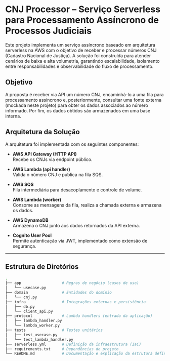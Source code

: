# CNJ Processor – Serviço Serverless para Processamento Assíncrono de Processos Judiciais

Este projeto implementa um serviço assíncrono baseado em arquitetura serverless na AWS com o objetivo de receber e processar números CNJ (Cadastro Nacional de Justiça). A solução foi construída para atender cenários de baixa e alta volumetria, garantindo escalabilidade, isolamento entre responsabilidades e observabilidade do fluxo de processamento.

## Objetivo

A proposta é receber via API um número CNJ, encaminhá-lo a uma fila para processamento assíncrono e, posteriormente, consultar uma fonte externa (mockada neste projeto) para obter os dados associados ao número informado. Por fim, os dados obtidos são armazenados em uma base interna.


## Arquitetura da Solução

A arquitetura foi implementada com os seguintes componentes:

- **AWS API Gateway (HTTP API)**  
  Recebe os CNJs via endpoint público.

- **AWS Lambda (api handler)**  
  Valida o número CNJ e publica na fila SQS.

- **AWS SQS**  
  Fila intermediária para desacoplamento e controle de volume.

- **AWS Lambda (worker)**  
  Consome as mensagens da fila, realiza a chamada externa e armazena os dados.

- **AWS DynamoDB**  
  Armazena o CNJ junto aos dados retornados da API externa.

- **Cognito User Pool**  
  Permite autenticação via JWT, implementado como extensão de segurança.

---

## Estrutura de Diretórios

```bash
.
├── app                  # Regras de negócio (casos de uso)
│   └── usecase.py
├── domain               # Entidades do domínio
│   └── cnj.py
├── infra                # Integrações externas e persistência
│   ├── db.py
│   └── client_api.py
├── protocol             # Lambda handlers (entrada da aplicação)
│   ├── lambda_handler.py
│   └── lambda_worker.py
├── tests                # Testes unitários
│   ├── test_usecase.py
│   └── test_lambda_handler.py
├── serverless.yml       # Definição da infraestrutura (IaC)
├── requirements.txt     # Dependências do projeto
└── README.md            # Documentação e explicação da estrutura definida
